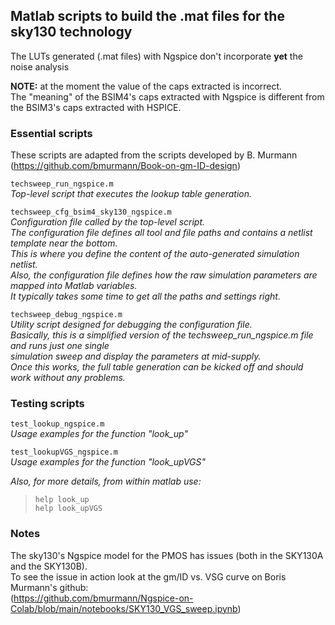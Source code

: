 ##  Matlab scripts to build the .mat files for the sky130 technology

The LUTs generated (.mat files) with Ngspice don't incorporate **yet** the noise analysis <br>

**NOTE:** at the moment the value of the caps extracted is incorrect. <br>
The "meaning" of the BSIM4's caps extracted with Ngspice is different from the BSIM3's caps extracted with HSPICE.

### Essential scripts

These scripts are adapted from the scripts developed by B. Murmann<br>
(https://github.com/bmurmann/Book-on-gm-ID-design)

`techsweep_run_ngspice.m`<br>
*Top-level script that executes the lookup table generation.*

`techsweep_cfg_bsim4_sky130_ngspice.m`<br>
*Configuration file called by the top-level script.*<br>
*The configuration file defines all tool and file paths and contains a netlist template near the bottom.*<br> 
*This is where you define the content of the auto-generated simulation netlist.*<br>
*Also, the configuration file defines how the raw simulation parameters are mapped into Matlab variables.*<br>
*It typically takes some time to get all the paths and settings right.*

`techsweep_debug_ngspice.m`<br>
*Utility script designed for debugging the configuration file.*<br> 
*Basically, this is a simplified version of the techsweep_run_ngspice.m file and runs just one single*<br> 
*simulation sweep and display the parameters at mid-supply.*<br> 
*Once this works, the full table generation can be kicked off and should work without any problems.* 

### Testing scripts
`test_lookup_ngspice.m`<br>
*Usage examples for the function "look_up"*<br>

`test_lookupVGS_ngspice.m`<br>
*Usage examples for the function "look_upVGS"*<br>

*Also, for more details, from within matlab use:*<br> 
>`help look_up`<br>
>`help look_upVGS`

### Notes
The sky130's Ngspice model for the PMOS has issues (both in the SKY130A and the SKY130B). <br>
To see the issue in action look at the gm/ID vs. VSG  curve on Boris Murmann's github: <br>
(https://github.com/bmurmann/Ngspice-on-Colab/blob/main/notebooks/SKY130_VGS_sweep.ipynb) <br>

